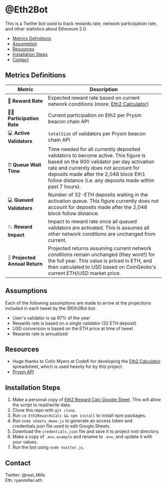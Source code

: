 # @Eth2Bot
This is a Twitter bot used to track rewards rate, network participation rate, and other statistics about Ethereum 2.0.  

- [Metrics Definitions](#metrics-definitions)  
- [Assumption](#assumptions)  
- [Resources](#resources)
- [Installation Steps](#installation-steps)
- [Contact](#contact)

## Metrics Definitions

| Metric      | Description |
| ----------- | ----------- |
| 🤑 **Reward Rate**      | Expected reward rate based on current network conditions (more: [Eth2 Calculator](bit.ly/eth2-calc))       |
| 👨‍🌾 **Participation Rate**   | Current participation on Eth2 per Prysm beacon chain API      |
| 💻 **Active Validators**   | `totalSize` of validators per Prysm beacon chain API      |
| ⏰ **Queue Wait Time**   | Time needed for all currently deposited validators to become active. This figure is based on the 900 validator per day activation rate and currently does not account for deposits made after the 2,048 block Eth1 follow distance (i.e. any deposits made within past 7 hours).    |
| 💻 **Queued Validators**   | Number of 32-ETH deposits waiting in the activation queue. This figure currently does not account for deposits made after the 2,048 block follow distance.    |
| 📉 **Reward Impact**   | Impact to reward rate once all queued validators are activated. This is assumes all other network conditions are unchanged from current.    |
| Ξ **Projected Annual Return**   | Projected returns assuming current network conditions remain unchanged (they wont!) for the full year. This value is priced in ETH, and then calculated to USD based on CoinGecko's current ETH/USD market price.    |

## Assumptions
Each of the following assumptions are made to arrive at the projections included in each tweet by the @Eth2Bot bot.
- User's validator is up 97% of the year
- Rewards rate is based on a single validator (32 ETH deposit)
- USD conversion is based on the ETH price at time of tweet
- Rewards rate is annualized
  
## Resources
- Huge thanks to Colin Myers at Codefi for developing the [Eth2 Calculator](bit.ly/eth2-calc) spreadsheet, which is used heavily for by this project.
- [Prysm API](https://api.prylabs.network/#/)

## Installation Steps
1. Make a personal copy of [Eth2 Reward Calc Google Sheet](bit.ly/eth2-calc). This will allow the script to read/write data.
1. Clone this repo with `git clone`.
1. Run `cd Eth2RewardsCalc && npm install` to install npm packages.
1. Run `node sheets_demo.js` to generate an access token and credentials.json file used to edit Google.Sheets.
1. Download the `credentials.json` file and save it to project root directory.
1. Make a copy of `.env.example` and rename to `.env`, and update it with your values.
1. Run the bot using `node twitter.js`.


## Contact
Twitter: @real_Mills  
Eth: ryanmiller.eth